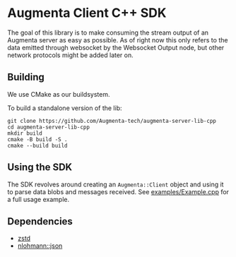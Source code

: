 # Augmenta Client C++ SDK

The goal of this library is to make consuming the stream output of an Augmenta server as easy as possible. As of right now this only refers to the data emitted through websocket by the Websocket Output node, but other network protocols might be added later on.

## Building
We use CMake as our buildsystem.


To build a standalone version of the lib:

```
git clone https://github.com/Augmenta-tech/augmenta-server-lib-cpp
cd augmenta-server-lib-cpp
mkdir build
cmake -B build -S .
cmake --build build
```

## Using the SDK
The SDK revolves around creating an `Augmenta::Client` object and using it to parse data blobs and messages received.
See [examples/Example.cpp](examples/Example.cpp) for a full usage example.

## Dependencies
 - [zstd](https://github.com/facebook/zstd)
 - [nlohmann::json](https://github.com/nlohmann/json)